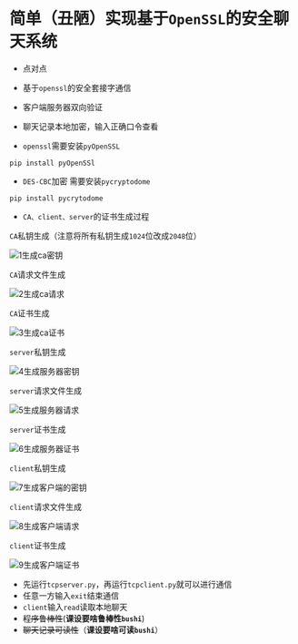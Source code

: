 # 简单（丑陋）实现基于`OpenSSL`的安全聊天系统

* 点对点
* 基于`openssl`的安全套接字通信
* 客户端服务器双向验证
* 聊天记录本地加密，输入正确口令查看

* `openssl`需要安装`pyOpenSSL`

``pip install pyOpenSSl``

* `DES-CBC`加密 需要安装`pycryptodome`

``pip install pycrytodome``

* `CA、client、server`的证书生成过程

`CA`私钥生成（注意将所有私钥生成`1024`位改成`2048`位）

![1生成ca密钥](F:\大学四年级\程序设计课程\实验过程截图\1生成ca密钥.png)

`CA`请求文件生成

![2生成ca请求](F:\大学四年级\程序设计课程\实验过程截图\2生成ca请求.png)

`CA`证书生成

![3生成ca证书](F:\大学四年级\程序设计课程\实验过程截图\3生成ca证书.png)

`server`私钥生成

![4生成服务器密钥](F:\大学四年级\程序设计课程\实验过程截图\4生成服务器密钥.png)

`server`请求文件生成

![5生成服务器请求](F:\大学四年级\程序设计课程\实验过程截图\5生成服务器请求.png)

`server`证书生成

![6生成服务器证书](F:\大学四年级\程序设计课程\实验过程截图\6生成服务器证书.png)

`client`私钥生成

![7生成客户端的密钥](F:\大学四年级\程序设计课程\实验过程截图\7生成客户端的密钥.png)

`client`请求文件生成

![8生成客户端请求](F:\大学四年级\程序设计课程\实验过程截图\8生成客户端请求.png)

`client`证书生成

![9生成客户端证书](F:\大学四年级\程序设计课程\实验过程截图\9生成客户端证书.png)

* 先运行`tcpserver.py`，再运行`tcpclient.py`就可以进行通信
* 任意一方输入`exit`结束通信
* `client`输入`read`读取本地聊天
* ~~程序鲁棒性~~(**课设要啥鲁棒性`bushi`**)
* ~~聊天记录可读性~~（**课设要啥可读`bushi`**）



